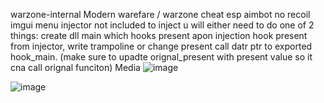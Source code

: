 warzone-internal
Modern warefare / warzone cheat
esp
aimbot
no recoil
imgui menu
injector not included
to inject u will either need to do one of 2 things:
create dll main which hooks present apon injection
hook present from injector, write trampoline or change present call datr ptr to exported hook_main. (make sure to upadte orignal_present with present value so it cna call orignal funciton)
Media
![image](https://user-images.githubusercontent.com/107880326/177056969-09ff6b10-c76b-477c-ba1b-8e865b3d7251.png)


![image](https://user-images.githubusercontent.com/107880326/177056972-562e6a2b-1647-4ebe-9905-3275a496be39.png)

